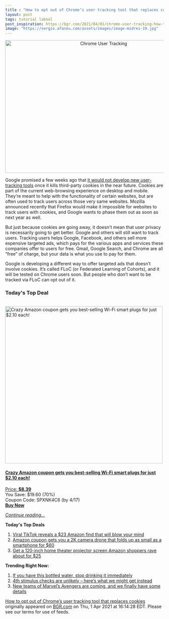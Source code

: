 ```yaml
---
title : "How to opt out of Chrome’s user tracking tool that replaces cookies"
layout: post
tags: tutorial labnol
post_inspiration: https://bgr.com/2021/04/01/chrome-user-tracking-how-to-opt-out-floc/
image: "https://sergio.afanou.com/assets/images/image-midres-19.jpg"
---
```


<center><a href="https://bgr.com/2021/04/01/chrome-user-tracking-how-to-opt-out-floc/" class="bgr-rss-featured-image bgr-rss-test-class"><img loading="lazy" width="610" height="422" src="https://bgr.com/wp-content/uploads/2020/10/google-logo-sign.jpg?quality=70&amp;strip=all&amp;w=610" class="attachment-feed_normal size-feed_normal wp-post-image" alt="Chrome User Tracking" loading="lazy" srcset="https://bgr.com/wp-content/uploads/2020/10/google-logo-sign.jpg 1600w, https://bgr.com/wp-content/uploads/2020/10/google-logo-sign.jpg?resize=150,104 150w, https://bgr.com/wp-content/uploads/2020/10/google-logo-sign.jpg?resize=300,208 300w, https://bgr.com/wp-content/uploads/2020/10/google-logo-sign.jpg?resize=768,531 768w, https://bgr.com/wp-content/uploads/2020/10/google-logo-sign.jpg?resize=1024,708 1024w, https://bgr.com/wp-content/uploads/2020/10/google-logo-sign.jpg?resize=1536,1063 1536w, https://bgr.com/wp-content/uploads/2020/10/google-logo-sign.jpg?resize=610,422 610w, https://bgr.com/wp-content/uploads/2020/10/google-logo-sign.jpg?resize=664,459 664w, https://bgr.com/wp-content/uploads/2020/10/google-logo-sign.jpg?resize=1200,830 1200w, https://bgr.com/wp-content/uploads/2020/10/google-logo-sign.jpg?resize=782,541 782w, https://bgr.com/wp-content/uploads/2020/10/google-logo-sign.jpg?resize=827,572 827w, https://bgr.com/wp-content/uploads/2020/10/google-logo-sign.jpg?resize=800,554 800w" sizes="(max-width: 610px) 100vw, 610px" title="Chrome User Tracking" /></a></center><p>Google promised a few weeks ago that <a href="https://bgr.com/2021/03/03/google-chrome-89-update-no-cookies-replacement/">it would not develop new user-tracking tools</a> once it kills third-party cookies in the near future. Cookies are part of the current web-browsing experience on desktop and mobile. They&rsquo;re meant to help with the functionality of certain websites, but are often used to track users across those very same websites. Mozilla announced recently that Firefox would make it impossible for websites to track users with cookies, and Google wants to phase them out as soon as next year as well.</p>
<p>But just because cookies are going away, it doesn't mean that user privacy is necessarily going to get better. Google and others will still want to track users. Tracking users helps Google, Facebook, and others sell more expensive targeted ads, which pays for the various apps and services these companies offer to users for free. Gmail, Google Search, and Chrome are all &ldquo;free&rdquo; of charge, but your data is what you use to pay for them.</p>
<p>Google is developing a different way to offer targeted ads that doesn&rsquo;t involve cookies. It&rsquo;s called FLoC (or Federated Learning of Cohorts), and it will be tested on Chrome users soon. But people who don&rsquo;t want to be tracked via FLoC can opt out of it.</p>
<h3>Today's Top Deal</h3>
<p><a href="https://www.amazon.com/Gosund-Compatible-Required-appliances-Certified/dp/B079MFTYMV?tag=b0c55topdeals-20"><br><img height="500px" width="500px" src="https://m.media-amazon.com/images/I/41XmxsuucoL.jpg" alt="Crazy Amazon coupon gets you best-selling Wi-Fi smart plugs for just $2.10 each!"><br></a></p>
<h4><a href="https://www.amazon.com/Gosund-Compatible-Required-appliances-Certified/dp/B079MFTYMV?tag=b0c55rss-20">Crazy Amazon coupon gets you best-selling Wi-Fi smart plugs for just $2.10 each!</a></h4>
<p><a href="https://www.amazon.com/Gosund-Compatible-Required-appliances-Certified/dp/B079MFTYMV?tag=b0c55rss-20">Price: <strong>$8.39</strong></a><br><span>You Save: $19.60 (70%)</span><br><span>Coupon Code: SPXNK4C6 (by 4/17)</span><br><strong><a href="https://www.amazon.com/Gosund-Compatible-Required-appliances-Certified/dp/B079MFTYMV?tag=b0c55rss-20">Buy Now</a></strong></p>
<p><a href="https://bgr.com/2021/04/01/chrome-user-tracking-how-to-opt-out-floc/" class="more-link"><em>Continue reading...</em></a></p>

<p><strong>Today's Top Deals</strong></p>
<ol>
<li><a href="https://bgr.com/2021/04/01/viral-tiktok-reveals-a-23-amazon-find-that-will-blow-your-mind/?utm_source=rss&#038;utm_campaign=topdeals">Viral TikTok reveals a $23 Amazon find that will blow your mind</a></li>
<li><a href="https://bgr.com/2021/04/01/drone-with-camera-on-amazon-prime-coupon-lowest-price/?utm_source=rss&#038;utm_campaign=topdeals">Amazon coupon gets you a 2K camera drone that folds up as small as a smartphone for $60</a></li>
<li><a href="https://bgr.com/2021/04/01/projector-screen-amazon-prime-best-seller-price-discount/?utm_source=rss&#038;utm_campaign=topdeals">Get a 120-inch home theater projector screen Amazon shoppers rave about for $25</a></li>
</ol>

<p><strong>Trending Right Now:</strong></p>
<ol>
<li><a href="https://bgr.com/2021/04/01/real-water-recall-brand-fda/">If you have this bottled water, stop drinking it immediately</a></li>
<li><a href="https://bgr.com/2021/04/01/new-stimulus-check-fourth-covid-19-payment-unlikely/">4th stimulus checks are unlikely &#8211; here&#8217;s what we might get instead</a></li>
<li><a href="https://bgr.com/2021/04/01/avengers-5-rumors-young-dark-west-coast-avengers-mcu-stories/">New teams of Marvel&#8217;s Avengers are coming, and we finally have some details</a></li>
</ol>
<p><a href="https://bgr.com/2021/04/01/chrome-user-tracking-how-to-opt-out-floc/">How to opt out of Chrome&#8217;s user tracking tool that replaces cookies</a> originally appeared on <a href="http://bgr.com">BGR.com</a> on Thu, 1 Apr 2021 at 16:14:28 EDT. Please see our terms for use of feeds.</p>